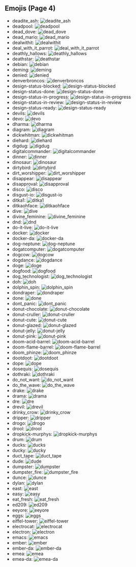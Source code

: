
## Emojis (Page 4)

* deadite_ash: ![deadite_ash](output/deadite_ash.png)
* deadpool: ![deadpool](output/deadpool.png)
* dead_dove: ![dead_dove](output/dead_dove.png)
* dead_mario: ![dead_mario](output/dead_mario.gif)
* dealwithit: ![dealwithit](output/dealwithit.gif)
* deal_with_it_parrot: ![deal_with_it_parrot](output/deal_with_it_parrot.gif)
* deathly_hallows: ![deathly_hallows](output/deathly_hallows.png)
* deathstar: ![deathstar](output/deathstar.jpg)
* debian: ![debian](output/debian.png)
* deming: ![deming](output/deming.png)
* denied: ![denied](output/denied.png)
* denverbroncos: ![denverbroncos](output/denverbroncos.png)
* design-status-blocked: ![design-status-blocked](output/design-status-blocked.png)
* design-status-done: ![design-status-done](output/design-status-done.png)
* design-status-in-progress: ![design-status-in-progress](output/design-status-in-progress.png)
* design-status-in-review: ![design-status-in-review](output/design-status-in-review.png)
* design-status-ready: ![design-status-ready](output/design-status-ready.png)
* devils: ![devils](output/devils.png)
* devo: ![devo](output/devo.png)
* dharma: ![dharma](output/dharma.jpg)
* diagram: ![diagram](output/diagram.png)
* dickwhitman: ![dickwhitman](output/dickwhitman)
* diehard: ![diehard](output/diehard.jpg)
* digdug: ![digdug](output/digdug.gif)
* digitalcommander: ![digitalcommander](output/digitalcommander.gif)
* dinner: ![dinner](output/dinner.png)
* dinosaur: ![dinosaur](output/dinosaur.jpg)
* dirtybird: ![dirtybird](output/dirtybird.png)
* dirt_worshipper: ![dirt_worshipper](output/dirt_worshipper.png)
* disappear: ![disappear](output/disappear)
* disapproval: ![disapproval](output/disapproval.png)
* disco: ![disco](output/disco.gif)
* disgust-io: ![disgust-io](output/disgust-io.png)
* ditka1: ![ditka1](output/ditka1.png)
* ditkaohface: ![ditkaohface](output/ditkaohface.png)
* dive: ![dive](output/dive.png)
* divine_feminine: ![divine_feminine](output/divine_feminine.png)
* dnd: ![dnd](output/dnd.png)
* do-it-live: ![do-it-live](output/do-it-live.gif)
* docker: ![docker](output/docker.jpg)
* docker-da: ![docker-da](output/docker-da.png)
* dog-neptune: ![dog-neptune](output/dog-neptune.png)
* dogatcomputer: ![dogatcomputer](output/dogatcomputer.jpg)
* dogcow: ![dogcow](output/dogcow.png)
* dogdance: ![dogdance](output/dogdance.gif)
* doge: ![doge](output/doge.png)
* dogfood: ![dogfood](output/dogfood.jpg)
* dog_technologist: ![dog_technologist](output/dog_technologist.png)
* doh: ![doh](output/doh.png)
* dolphin_spin: ![dolphin_spin](output/dolphin_spin.gif)
* dondraper: ![dondraper](output/dondraper.jpg)
* done: ![done](output/done.jpg)
* dont_panic: ![dont_panic](output/dont_panic.png)
* donut-chocolate: ![donut-chocolate](output/donut-chocolate.png)
* donut-cruller: ![donut-cruller](output/donut-cruller.png)
* donut-cute: ![donut-cute](output/donut-cute.png)
* donut-glazed: ![donut-glazed](output/donut-glazed.png)
* donut-jelly: ![donut-jelly](output/donut-jelly.png)
* donut-pink: ![donut-pink](output/donut-pink.png)
* doom-acid-barrel: ![doom-acid-barrel](output/doom-acid-barrel.gif)
* doom-flame-barrel: ![doom-flame-barrel](output/doom-flame-barrel.gif)
* doom_phinze: ![doom_phinze](output/doom_phinze.jpg)
* dootdoot: ![dootdoot](output/dootdoot.png)
* dope: ![dope](output/dope.png)
* dosequis: ![dosequis](output/dosequis.png)
* dothraki: ![dothraki](output/dothraki)
* do_not_want: ![do_not_want](output/do_not_want.png)
* do_the_wave: ![do_the_wave](output/do_the_wave.gif)
* drake: ![drake](output/drake.png)
* drama: ![drama](output/drama.png)
* dre: ![dre](output/dre.jpg)
* drevil: ![drevil](output/drevil.png)
* drinky_crow: ![drinky_crow](output/drinky_crow.png)
* dripper: ![dripper](output/dripper.jpg)
* drogo: ![drogo](output/drogo)
* drool: ![drool](output/drool.png)
* dropkick-murphys: ![dropkick-murphys](output/dropkick-murphys.jpg)
* drum: ![drum](output/drum.png)
* ducks: ![ducks](output/ducks.png)
* ducky: ![ducky](output/ducky.png)
* duct_tape: ![duct_tape](output/duct_tape.png)
* dude: ![dude](output/dude.png)
* dumpster: ![dumpster](output/dumpster.png)
* dumpster_fire: ![dumpster_fire](output/dumpster_fire.png)
* dunce: ![dunce](output/dunce.gif)
* dylan: ![dylan](output/dylan)
* east: ![east](output/east.png)
* easy: ![easy](output/easy.jpg)
* eat_fresh: ![eat_fresh](output/eat_fresh.png)
* ed209: ![ed209](output/ed209.jpg)
* eeyore: ![eeyore](output/eeyore.png)
* eggs: ![eggs](output/eggs.png)
* eiffel-tower: ![eiffel-tower](output/eiffel-tower.png)
* electrocat: ![electrocat](output/electrocat.png)
* electron: ![electron](output/electron.png)
* emacs: ![emacs](output/emacs.png)
* ember: ![ember](output/ember.png)
* ember-da: ![ember-da](output/ember-da.png)
* emea: ![emea](output/emea.png)
* emea-da: ![emea-da](output/emea-da.png)
